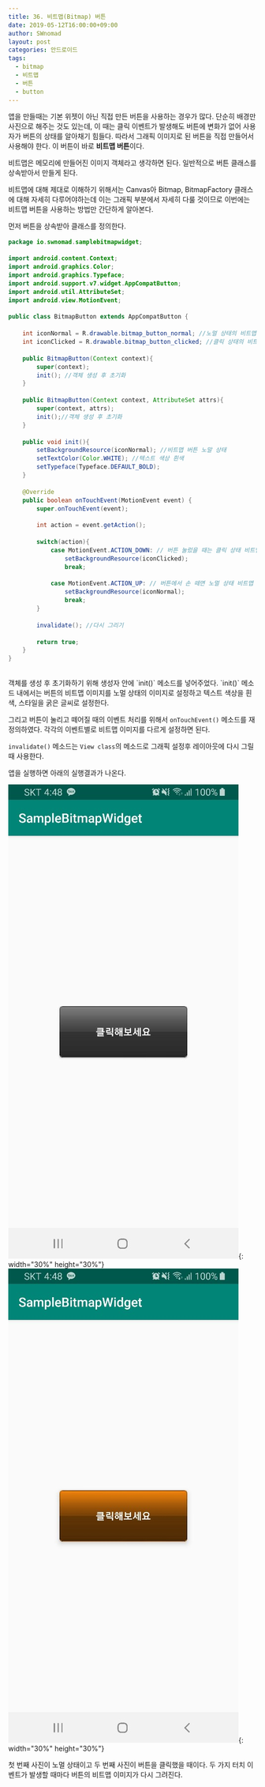 ```yaml
---
title: 36. 비트맵(Bitmap) 버튼
date: 2019-05-12T16:00:00+09:00
author: SWnomad
layout: post
categories: 안드로이드
tags:
  - bitmap
  - 비트맵
  - 버튼
  - button
---
```


앱을 만들때는 기본 위젯이 아닌 직접 만든 버튼을 사용하는 경우가 많다. 단순히 배경만 사진으로 해주는 것도 있는데, 이 때는 클릭 이벤트가 발생해도 버튼에 변화가 없어 사용자가 버튼의 상태를 알아채기 힘들다. 따라서 그래픽 이미지로 된 버튼을 직접 만들어서 사용해야 한다. 이 버튼이 바로 **비트맵 버튼**이다.

비트맵은 메모리에 만들어진 이미지 객체라고 생각하면 된다. 일반적으로 버튼 클래스를 상속받아서 만들게 된다.

비트맵에 대해 제대로 이해하기 위해서는 Canvas아 Bitmap, BitmapFactory 클래스에 대해 자세히 다루어야하는데 이는 그래픽 부분에서 자세히 다룰 것이므로 이번에는 비트맵 버튼을 사용하는 방법만 간단하게 알아본다.

먼저 버튼을 상속받아 클래스를 정의한다.

~~~ java
package io.swnomad.samplebitmapwidget;

import android.content.Context;
import android.graphics.Color;
import android.graphics.Typeface;
import android.support.v7.widget.AppCompatButton;
import android.util.AttributeSet;
import android.view.MotionEvent;

public class BitmapButton extends AppCompatButton {

    int iconNormal = R.drawable.bitmap_button_normal; //노멀 상태의 비트맵 이미지
    int iconClicked = R.drawable.bitmap_button_clicked; //클릭 상태의 비트맵 이미지

    public BitmapButton(Context context){
        super(context);
        init(); //객체 생성 후 초기화
    }

    public BitmapButton(Context context, AttributeSet attrs){
        super(context, attrs);
        init();//객체 생성 후 초기화
    }

    public void init(){
        setBackgroundResource(iconNormal); //비트맵 버튼 노말 상태
        setTextColor(Color.WHITE); //텍스트 색상 흰색
        setTypeface(Typeface.DEFAULT_BOLD);
    }

    @Override
    public boolean onTouchEvent(MotionEvent event) {
        super.onTouchEvent(event);

        int action = event.getAction();

        switch(action){
            case MotionEvent.ACTION_DOWN: // 버튼 눌렀을 때는 클릭 상태 비트맵 이미지 설정
                setBackgroundResource(iconClicked);
                break;

            case MotionEvent.ACTION_UP: // 버튼에서 손 떼면 노멀 상태 비트맵 이미지 설정
                setBackgroundResource(iconNormal);
                break;
        }

        invalidate(); //다시 그리기

        return true;
    }
}
~~~

<br>
객체를 생성 후 초기화하기 위해 생성자 안에 `init()` 메소드를 넣어주었다. `init()` 메소드 내에서는 버튼의 비트맵 이미지를 노멀 상태의 이미지로 설정하고 텍스트 색상을 흰색, 스타일을 굵은 글씨로 설정한다.

그리고 버튼이 눌리고 떼어질 때의 이벤트 처리를 위해서 `onTouchEvent()` 메소드를 재정의하였다. 각각의 이벤트별로 비트맵 이미지를 다르게 설정하면 된다.

`invalidate()` 메소드는 `View class`의 메소드로 그래픽 설정후 레이아웃에 다시 그릴 때 사용한다.

앱을 실행하면 아래의 실행결과가 나온다.

![1](/images/android/36/1.jpg){: width="30%" height="30%"}
![2](/images/android/36/2.jpg){: width="30%" height="30%"}

첫 번째 사진이 노멀 상태이고 두 번째 사진이 버튼을 클릭했을 때이다. 두 가지 터치 이벤트가 발생할 때마다 버튼의 비트맵 이미지가 다시 그려진다.